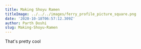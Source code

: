 ```yaml
---
title: Making Shoyu Ramen
titleImage: ../../../images/ferry_profile_picture_square.png
date: '2020-10-18T06:57:12.309Z'
author: Parth Doshi
slug: Making-Shoyu-Ramen
---
```

That's pretty cool